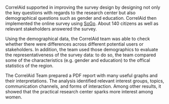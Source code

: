 CorrelAid supported in improving the survey design by designing not only the key questions with regards to the research center but also demographical questions such as gender and education. CorrelAid then implemented the online survey using [SoGo](https://www.sogosurvey.com/). About 140 citizens as well as relevant stakeholders answered the survey. 


Using the demographical data, the CorrelAid team was able to check whether there were differences across different potential users or stakeholders. In addition, the team used those demographics to evaluate the representativeness of the survey data: to do so, the team compared some of the characteristics (e.g. gender and education) to the offical statistics of the region. 


The CorrelAid Team prepared a PDF report with many useful graphs and their interpretations. The analysis identified relevant interest groups, topics, communication channels, and forms of interaction. Among other results, it showed that the practical research center sparks more interest among women.